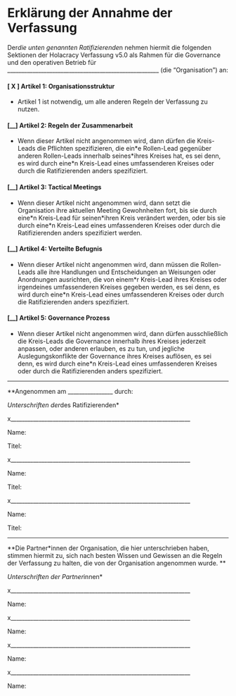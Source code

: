 Erklärung der Annahme der Verfassung
=================================

Der*die unten genannten Ratifizierende*n nehmen hiermit die folgenden Sektionen der Holacracy Verfassung v5.0 als Rahmen für die Governance und den operativen Betrieb für \_\_\_\_\_\_\_\_\_\_\_\_\_\_\_\_\_\_\_\_\_\_\_\_\_\_\_\_\_\_\_\_\_\_\_\_\_\_\_\_\_\_\_\_\_\_\_\_\_\_\_\_\_\_ (die “Organisation”) an:

#### [ X ] Artikel 1: Organisationsstruktur

- Artikel 1 ist notwendig, um alle anderen Regeln der Verfassung zu nutzen.

#### [\_\_] Artikel 2: Regeln der Zusammenarbeit

- Wenn dieser Artikel nicht angenommen wird, dann dürfen die Kreis-Leads die Pflichten spezifizieren, die ein\*e Rollen-Lead gegenüber anderen Rollen-Leads innerhalb seines\*ihres Kreises hat, es sei denn, es wird durch eine*n Kreis-Lead eines umfassenderen Kreises oder durch die Ratifizierenden anders spezifiziert.

#### [\_\_] Artikel 3: Tactical Meetings

- Wenn dieser Artikel nicht angenommen wird, dann setzt die Organisation ihre aktuellen Meeting Gewohnheiten fort, bis sie durch eine\*n Kreis-Lead für seinen\*ihren Kreis verändert werden, oder bis sie durch eine*n Kreis-Lead eines umfassenderen Kreises oder durch die Ratifizierenden anders spezifiziert werden.

#### [\_\_] Artikel 4: Verteilte Befugnis

- Wenn dieser Artikel nicht angenommen wird, dann müssen die Rollen-Leads alle ihre Handlungen und Entscheidungen an Weisungen oder Anordnungen ausrichten, die von einem\*r Kreis-Lead ihres Kreises oder irgendeines umfassenderen Kreises gegeben werden, es sei denn, es wird durch eine*n Kreis-Lead eines umfassenderen Kreises oder durch die Ratifizierenden anders spezifiziert.


#### [\_\_] Artikel 5: Governance Prozess

- Wenn dieser Artikel nicht angenommen wird, dann dürfen ausschließlich die Kreis-Leads die Governance innerhalb ihres Kreises jederzeit anpassen, oder anderen erlauben, es zu tun, und jegliche Auslegungskonflikte der Governance ihres Kreises auflösen, es sei denn, es wird durch eine*n Kreis-Lead eines umfassenderen Kreises oder durch die Ratifizierenden anders spezifiziert.

---

**Angenommen am \_\_\_\_\_\_\_\_\_\_\_\_\_\_\_\_ durch:

*Unterschriften der*des Ratifizierenden*

x\_\_\_\_\_\_\_\_\_\_\_\_\_\_\_\_\_\_\_\_\_\_\_\_\_\_\_\_\_\_\_\_\_\_\_\_\_\_\_\_\_\_\_\_\_\_\_\_\_\_\_\_\_\_\_\_\_\_\_\_\_\_\_\_

Name:

Titel:

x\_\_\_\_\_\_\_\_\_\_\_\_\_\_\_\_\_\_\_\_\_\_\_\_\_\_\_\_\_\_\_\_\_\_\_\_\_\_\_\_\_\_\_\_\_\_\_\_\_\_\_\_\_\_\_\_\_\_\_\_\_\_\_\_

Name:

Titel:

x\_\_\_\_\_\_\_\_\_\_\_\_\_\_\_\_\_\_\_\_\_\_\_\_\_\_\_\_\_\_\_\_\_\_\_\_\_\_\_\_\_\_\_\_\_\_\_\_\_\_\_\_\_\_\_\_\_\_\_\_\_\_\_\_

Name:

Titel:

---

**Die Partner*innen der Organisation, die hier unterschrieben haben, stimmen hiermit zu, sich nach besten Wissen und Gewissen an die Regeln der Verfassung zu halten, die von der Organisation angenommen wurde.
**

*Unterschriften der Partner*innen*

x\_\_\_\_\_\_\_\_\_\_\_\_\_\_\_\_\_\_\_\_\_\_\_\_\_\_\_\_\_\_\_\_\_\_\_\_\_\_\_\_\_\_\_\_\_\_\_\_\_\_\_\_\_\_\_\_\_\_\_\_\_\_\_\_

Name:

x\_\_\_\_\_\_\_\_\_\_\_\_\_\_\_\_\_\_\_\_\_\_\_\_\_\_\_\_\_\_\_\_\_\_\_\_\_\_\_\_\_\_\_\_\_\_\_\_\_\_\_\_\_\_\_\_\_\_\_\_\_\_\_\_

Name:

x\_\_\_\_\_\_\_\_\_\_\_\_\_\_\_\_\_\_\_\_\_\_\_\_\_\_\_\_\_\_\_\_\_\_\_\_\_\_\_\_\_\_\_\_\_\_\_\_\_\_\_\_\_\_\_\_\_\_\_\_\_\_\_\_

Name:

x\_\_\_\_\_\_\_\_\_\_\_\_\_\_\_\_\_\_\_\_\_\_\_\_\_\_\_\_\_\_\_\_\_\_\_\_\_\_\_\_\_\_\_\_\_\_\_\_\_\_\_\_\_\_\_\_\_\_\_\_\_\_\_\_

Name:

